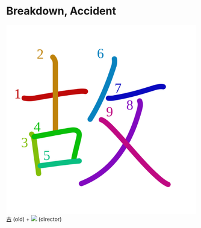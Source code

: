 # Breakdown, Accident
![故](../kanji-colorize/6545.svg)
[古](古.md) (old) + ![](http://www.kanjidamage.com/assets/radsmall/taskmaster-7c00534b32ba3f977d00ff130bc50ae558d237f761e149237bd40f2cf8d3f245.jpg) (director)